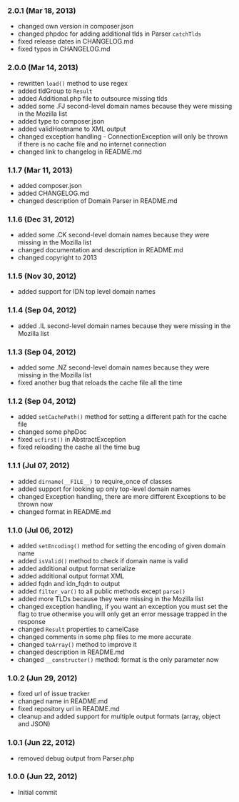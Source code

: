### 2.0.1 (Mar 18, 2013)
* changed own version in composer.json
* changed phpdoc for adding additional tlds in Parser `catchTlds`
* fixed release dates in CHANGELOG.md
* fixed typos in CHANGELOG.md

### 2.0.0 (Mar 14, 2013)
* rewritten `load()` method to use regex
* added tldGroup to `Result`
* added Additional.php file to outsource missing tlds 
* added some .FJ second-level domain names because they were missing in the Mozilla list
* added type to composer.json
* added validHostname to XML output
* changed exception handling - ConnectionException will only be thrown if there is no cache file and no internet connection
* changed link to changelog in README.md

### 1.1.7 (Mar 11, 2013)
* added composer.json
* added CHANGELOG.md
* changed description of Domain Parser in README.md

### 1.1.6 (Dec 31, 2012)
* added some .CK second-level domain names because they were missing in the Mozilla list
* changed documentation and description in README.md
* changed copyright to 2013

### 1.1.5 (Nov 30, 2012)
* added support for IDN top level domain names

### 1.1.4 (Sep 04, 2012)
* added .IL second-level domain names because they were missing in the Mozilla list

### 1.1.3 (Sep 04, 2012)
* added some .NZ second-level domain names because they were missing in the Mozilla list
* fixed another bug that reloads the cache file all the time

### 1.1.2 (Sep 04, 2012)
* added `setCachePath()` method for setting a different path for the cache file
* changed some phpDoc
* fixed `ucfirst()` in AbstractException
* fixed reloading the cache all the time bug

### 1.1.1 (Jul 07, 2012)
* added `dirname(__FILE__)` to require_once of classes
* added support for looking up only top-level domain names
* changed Exception handling, there are more different Exceptions to be thrown now
* changed format in README.md 

### 1.1.0 (Jul 06, 2012)
* added `setEncoding()` method for setting the encoding of given domain name
* added `isValid()` method to check if domain name is valid
* added additional output format serialize
* added additional output format XML
* added fqdn and idn_fqdn to output
* added `filter_var()` to all public methods except `parse()`
* added more TLDs because they were missing in the Mozilla list
* changed exception handling, if you want an exception you must set the flag to true otherwise you will only get an error message trapped in the response
* changed `Result` properties to camelCase
* changed comments in some php files to me more accurate
* changed `toArray()` method to improve it
* changed description in README.md
* changed `__constructer()` method: format is the only parameter now

### 1.0.2 (Jun 29, 2012)
* fixed url of issue tracker
* changed name in README.md
* fixed repository url in README.md
* cleanup and added support for multiple output formats (array, object and JSON)

### 1.0.1 (Jun 22, 2012)
* removed debug output from Parser.php

### 1.0.0 (Jun 22, 2012)
* Initial commit